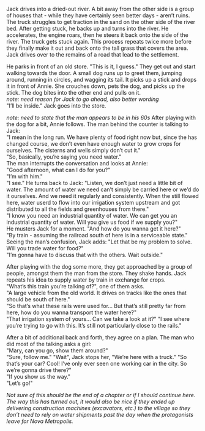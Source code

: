 Jack drives into a dried-out river. A bit away from the other side is a group of houses that - while they have certainly seen better days - aren’t ruins. The truck struggles to get traction in the sand on the other side of the river bed. After getting stuck, he backs up and turns into the river. He accelerates, the engine roars, then he steers it back onto the side of the river. The truck gets stuck again. This process repeats twice more before they finally make it out and back onto the tall grass that covers the area. Jack drives over to the remains of a road that lead to the settlement.

He parks in front of an old store. "This is it, I guess."
They get out and start walking towards the door. A small dog runs up to greet them, jumping around, running in circles, and wagging its tail. It picks up a stick and drops it in front of Annie. She crouches down, pets the dog, and picks up the stick. The dog bites into the other end and pulls on it.  
*note: need reason for Jack to go ahead, also better wording*  
"I’ll be inside." Jack goes into the store.

*note: need to state that the man appears to be in his 60s*
After playing with the dog for a bit, Annie follows. The man behind the counter is talking to Jack:  
"I mean in the long run. We have plenty of food right now but, since the <river name> has changed course, we don’t even have enough water to grow crops for ourselves. The cisterns and wells simply don’t cut it."  
"So, basically, you’re saying you need water."  
The man interrupts the conversation and looks at Annie:  
"Good afternoon, what can I do for you?"  
"I’m with him."  
"I see." He turns back to Jack: "Listen, we don’t just need a little bit of water. The amount of water we need can’t simply be carried here or we’d do it ourselves. And we need it regularly and consistently. When the <river> still flowed here, water userd to flow into our irrigation system upstream and got distributed to all the fields and greenhouses from there."  
"I know you need an industrial quantity of water. We can get you an industrial quantity of water. Will you give us food if we supply you?"  
He musters Jack for a moment. "And how do you wanna get it here?"  
"By train - assuming the railroad south of here is in a serviceable state." Seeing the man’s confusion, Jack adds: "Let that be my problem to solve. Will you trade water for food?"  
"I’m gonna have to discuss that with the others. Wait outside."

After playing with the dog some more, they get approached by a group of people, amongst them the man from the store. They shake hands. Jack repeats his idea to supply water by train in exchange for crops.  
"What’s this train you’re talking of?", one of them asks.  
"A large vehicle from the old world. It drives on tracks like the ones that should be south of here."  
"So that’s what these rails were used for... But that’s still pretty far from here, how do you wanna transport the water here?"  
"That irrigation system of yours... Can we take a look at it?"
"I see where you’re trying to go with this. It’s still not particularly close to the rails."

After a bit of additional back and forth, they agree on a plan. The man who did most of the talking asks a girl:  
"Mary, can you go, show them around?"  
"Sure, follow me."
"Wait", Jack stops her, "We’re here with a truck."
"So that’s your car? Cool! I’ve only ever seen one working car in the city. So we’re gonna drive there?"  
"If you show us the way."  
"Let’s go!"

*Not sure of this should be the end of a chapter or if I should continue here. The way this has turned out, it would also be nice if they ended up delivering construction machines (excavators, etc.) to the village so they don’t need to rely on water shipments past the day when the protagonists leave for Nova Metropolis.*